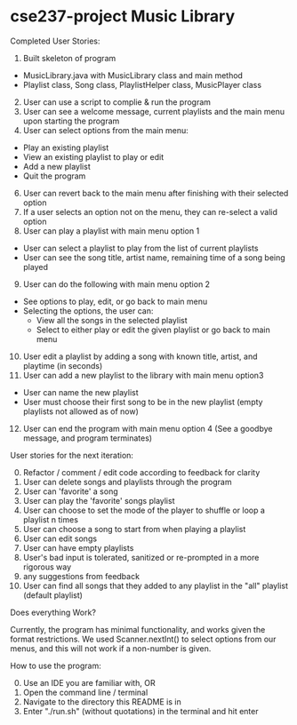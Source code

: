 # cse237-project Music Library

Completed User Stories:

1. Built skeleton of program 
  - MusicLibrary.java with MusicLibrary class and main method 
  - Playlist class, Song class, PlaylistHelper class, MusicPlayer class
2. User can use a script to complie & run the program
3. User can see a welcome message, current playlists and the main menu upon starting the program
5. User can select options from the main menu:
  - Play an existing playlist
  - View an existing playlist to play or edit
  - Add a new playlist
  - Quit the program
6. User can revert back to the main menu after finishing with their selected option
7. If a user selects an option not on the menu, they can re-select a valid option
8. User can play a playlist with main menu option 1
  - User can select a playlist to play from the list of current playlists
  - User can see the song title, artist name, remaining time of a song being played 
9. User can do the following with main menu option 2
  - See options to play, edit, or go back to main menu
  - Selecting the options, the user can:
    - View all the songs in the selected playlist
    - Select to either play or edit the given playlist or go back to main menu
10. User edit a playlist by adding a song with known title, artist, and playtime (in seconds)
11. User can add a new playlist to the library with main menu option3
  - User can name the new playlist
  - User must choose their first song to be in the new playlist (empty playlists not allowed as of now)
12. User can end the program with main menu option 4 (See a goodbye message, and program terminates)

User stories for the next iteration:

0. Refactor / comment / edit code according to feedback for clarity
1. User can delete songs and playlists through the program
2. User can 'favorite' a song
3. User can play the 'favorite' songs playlist
4. User can choose to set the mode of the player to shuffle or loop a playlist n times
5. User can choose a song to start from when playing a playlist
6. User can edit songs
7. User can have empty playlists
8. User's bad input is tolerated, sanitized or re-prompted in a more rigorous way
9. any suggestions from feedback
10. User can find all songs that they added to any playlist in the "all" playlist (default playlist)

Does everything Work?

Currently, the program has minimal functionality, and works given the format restrictions.
We used Scanner.nextInt() to select options from our menus, and this will not work if a non-number is given.

How to use the program:

0. Use an IDE you are familiar with, 
OR
1. Open the command line / terminal
2. Navigate to the directory this README is in
3. Enter "./run.sh" (without quotations) in the terminal and hit enter
